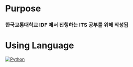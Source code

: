 Purpose
====
### 한국교통대학교 IDF 에서 진행하는 ITS 공부를 위해 작성됨



Using Language
====
[![Python](https://img.shields.io/badge/Python-3776AB?style=flat-square&logo=Python&logoColor=white)]()
